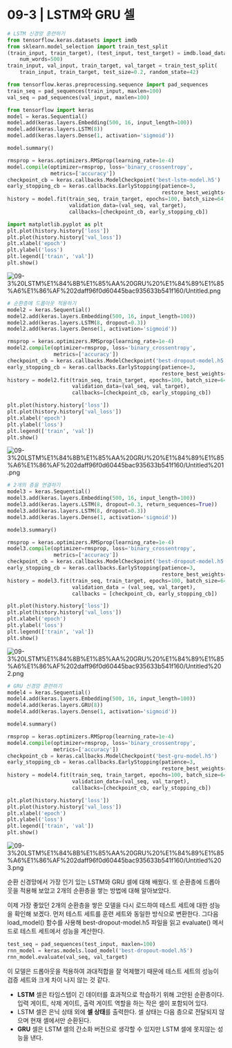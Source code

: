 # 09-3 | LSTM와 GRU 셀

```python
# LSTM 신경망 훈련하기
from tensorflow.keras.datasets import imdb
from sklearn.model_selection import train_test_split
(train_input, train_target), (test_input, test_target) = imdb.load_data(
    num_words=500)
train_input, val_input, train_target, val_target = train_test_split(
    train_input, train_target, test_size=0.2, random_state=42)

from tensorflow.keras.preprocessing.sequence import pad_sequences
train_seq = pad_sequences(train_input, maxlen=100)
val_seq = pad_sequences(val_input, maxlen=100)

from tensorflow import keras
model = keras.Sequential()
model.add(keras.layers.Embedding(500, 16, input_length=100))
model.add(keras.layers.LSTM(8))
model.add(keras.layers.Dense(1, activation='sigmoid'))

model.summary()

rmsprop = keras.optimizers.RMSprop(learning_rate=1e-4)
model.compile(optimizer=rmsprop, loss='binary_crossentropy',
              metrics=['accuracy'])
checkpoint_cb = keras.callbacks.ModelCheckpoint('best-lstm-model.h5')
early_stopping_cb = keras.callbacks.EarlyStopping(patience=3,
                                                  restore_best_weights=True)
history = model.fit(train_seq, train_target, epochs=100, batch_size=64,
                    validation_data=(val_seq, val_target),
                    callbacks=[checkpoint_cb, early_stopping_cb])

import matplotlib.pyplot as plt
plt.plot(history.history['loss'])
plt.plot(history.history['val_loss'])
plt.xlabel('epoch')
plt.ylabel('loss')
plt.legend(['train', 'val'])
plt.show()
```

![09-3%20LSTM%E1%84%8B%E1%85%AA%20GRU%20%E1%84%89%E1%85%A6%E1%86%AF%202daff96f0d60445bac935633b541f160/Untitled.png](09-3%20LSTM%E1%84%8B%E1%85%AA%20GRU%20%E1%84%89%E1%85%A6%E1%86%AF%202daff96f0d60445bac935633b541f160/Untitled.png)

```python
# 순환층에 드롭아웃 적용하기
model2 = keras.Sequential()
model2.add(keras.layers.Embedding(500, 16, input_length=100))
model2.add(keras.layers.LSTM(8, dropout=0.3))
model2.add(keras.layers.Dense(1, activation='sigmoid'))

rmsprop = keras.optimizers.RMSprop(learning_rate=1e-4)
model2.compile(optimizer=rmsprop, loss='binary_crossentropy',
               metrics=['accuracy'])
checkpoint_cb = keras.callbacks.ModelCheckpoint('best-dropout-model.h5')
early_stopping_cb = keras.callbacks.EarlyStopping(patience=3,
                                                  restore_best_weights=True)
history = model2.fit(train_seq, train_target, epochs=100, batch_size=64,
                     validation_data=(val_seq, val_target),
                     callbacks=[checkpoint_cb, early_stopping_cb])

plt.plot(history.history['loss'])
plt.plot(history.history['val_loss'])
plt.xlabel('epoch')
plt.ylabel('loss')
plt.legend(['train', 'val'])
plt.show()
```

![09-3%20LSTM%E1%84%8B%E1%85%AA%20GRU%20%E1%84%89%E1%85%A6%E1%86%AF%202daff96f0d60445bac935633b541f160/Untitled%201.png](09-3%20LSTM%E1%84%8B%E1%85%AA%20GRU%20%E1%84%89%E1%85%A6%E1%86%AF%202daff96f0d60445bac935633b541f160/Untitled%201.png)

```python
# 2개의 층을 연결하기
model3 = keras.Sequential()
model3.add(keras.layers.Embedding(500, 16, input_length=100))
model3.add(keras.layers.LSTM(8, dropout=0.3, return_sequences=True))
model3.add(keras.layers.LSTM(8, dropout=0.3))
model3.add(keras.layers.Dense(1, activation='sigmoid'))

model3.summary()

rmsprop = keras.optimizers.RMSprop(learning_rate=1e-4)
model3.compile(optimizer=rmsprop, loss='binary_crossentropy',
               metrics=['accuracy'])
checkpoint_cb = keras.callbacks.ModelCheckpoint('best-dropout-model.h5')
early_stopping_cb = keras.callbacks.EarlyStopping(patience=3,
                                                  restore_best_weights=True)
history = model3.fit(train_seq, train_target, epochs=100, batch_size=64,
                     validation_data = (val_seq, val_target),
                     callbacks = [checkpoint_cb, early_stopping_cb])

plt.plot(history.history['loss'])
plt.plot(history.history['val_loss'])
plt.xlabel('epoch')
plt.ylabel('loss')
plt.legend(['train', 'val'])
plt.show()
```

![09-3%20LSTM%E1%84%8B%E1%85%AA%20GRU%20%E1%84%89%E1%85%A6%E1%86%AF%202daff96f0d60445bac935633b541f160/Untitled%202.png](09-3%20LSTM%E1%84%8B%E1%85%AA%20GRU%20%E1%84%89%E1%85%A6%E1%86%AF%202daff96f0d60445bac935633b541f160/Untitled%202.png)

```python
# GRU 신경망 훈련하기
model4 = keras.Sequential()
model4.add(keras.layers.Embedding(500, 16, input_length=100))
model4.add(keras.layers.GRU(8))
model4.add(keras.layers.Dense(1, activation='sigmoid'))

model4.summary()

rmsprop = keras.optimizers.RMSprop(learning_rate=1e-4)
model4.compile(optimizer=rmsprop, loss='binary_crossentropy',
               metrics=['accuracy'])
checkpoint_cb = keras.callbacks.ModelCheckpoint('best-gru-model.h5')
early_stopping_cb = keras.callbacks.EarlyStopping(patience=3,
                                                  restore_best_weights=True)
history = model4.fit(train_seq, train_target, epochs=100, batch_size=64,
                     validation_data=(val_seq, val_target),
                     callbacks=[checkpoint_cb, early_stopping_cb])

plt.plot(history.history['loss'])
plt.plot(history.history['val_loss'])
plt.xlabel('epoch')
plt.ylabel('loss')
plt.legend(['train', 'val'])
plt.show()
```

![09-3%20LSTM%E1%84%8B%E1%85%AA%20GRU%20%E1%84%89%E1%85%A6%E1%86%AF%202daff96f0d60445bac935633b541f160/Untitled%203.png](09-3%20LSTM%E1%84%8B%E1%85%AA%20GRU%20%E1%84%89%E1%85%A6%E1%86%AF%202daff96f0d60445bac935633b541f160/Untitled%203.png)

순환 신경망에서 가장 인기 있는 LSTM와 GRU 셀에 대해 배웠다. 또 순환층에 드롭아웃을 적용해 보았고 2개의 순환층을 쌓는 방법에 대해 알아보았다.

이제 가장 좋았던 2개의 순환층을 쌓은 모델을 다시 로드하여 테스트 세트에 대한 성능을 확인해 보겠다. 먼저 테스트 세트를 훈련 세트와 동일한 방식으로 변환한다. 그다음 load_model() 함수를 사용해 best-dropout-model.h5 파일을 읽고 evaluate() 메서드로 테스트 세트에서 성능을 계산한다.

```python
test_seq = pad_sequences(test_input, maxlen=100)
rnn_model = keras.models.load_model('best-dropout-model.h5')
rnn_model.evaluate(val_seq, val_target)
```

이 모델은 드롭아웃을 적용하여 과대적합을 잘 억제했기 때문에 테스트 세트의 성능이 검증 세트와 크게 차이 나지 않는 것 같다.

- **LSTM** 셀은 타임스텝이 긴 데이터를 효과적으로 학습하기 위해 고안된 순환층이다. 입력 게이트, 삭제 게이트, 출력 게이트 역할을 하는 작은 셀이 포함되어 있다.
- LSTM 셀은 은닉 상태 외에 **셀 상태**를 출력한다. 셀 상태는 다음 층으로 전달되지 않으며 현재 셀에서만 순환된다.
- **GRU** 셀은 LSTM 셀의 간소화 버전으로 생각할 수 있지만 LSTM 셀에 못지않는 성능을 낸다.
